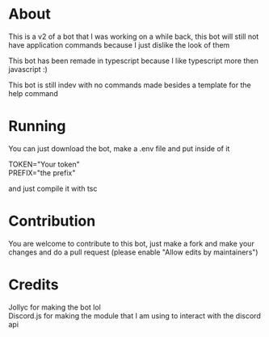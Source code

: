 # About

This is a v2 of a bot that I was working on a while back, this bot will still not have application commands because I just dislike the look of them

This bot has been remade in typescript because I like typescript more then javascript :)

This bot is still indev with no commands made besides a template for the help command

# Running

You can just download the bot, make a .env file and put inside of it

TOKEN="Your token" <br />
PREFIX="the prefix"

and just compile it with tsc

# Contribution

You are welcome to contribute to this bot, just make a fork and make your changes and do a pull request (please enable "Allow edits by maintainers")

# Credits

Jollyc for making the bot lol <br />
Discord.js for making the module that I am using to interact with the discord api
